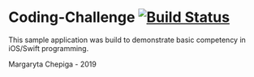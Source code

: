 # Coding-Challenge [![Build Status](https://travis-ci.org/MargarytaChepiga/Coding-Challenge.svg?branch=master)](https://travis-ci.org/MargarytaChepiga/Coding-Challenge)

This sample application was build to demonstrate basic competency in iOS/Swift programming.

Margaryta Chepiga - 2019
